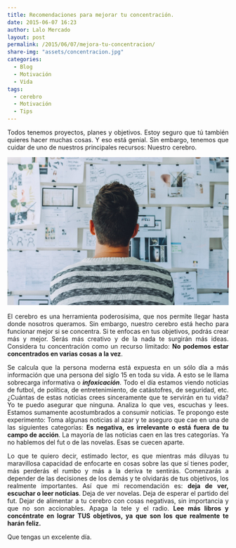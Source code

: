 ```yaml
---
title: Recomendaciones para mejorar tu concentración.
date: 2015-06-07 16:23
author: Lalo Mercado
layout: post
permalink: /2015/06/07/mejora-tu-concentracion/
share-img: "assets/concentracion.jpg"
categories:
  - Blog
  - Motivación
  - Vida
tags:
  - cerebro
  - Motivación
  - Tips
---
```

<p style="text-align: justify;">
  Todos tenemos proyectos, planes y objetivos. Estoy seguro que tú también quieres hacer muchas cosas. Y eso está genial. Sin embargo, tenemos que cuidar de uno de nuestros principales recursos: Nuestro cerebro.
</p>

<p align="center">
  <img width="600" src="/assets/concentracion.jpg">
</p>

<p style="text-align: justify;">
  El cerebro es una herramienta poderosísima, que nos permite llegar hasta donde nosotros queramos. Sin embargo, nuestro cerebro está hecho para funcionar mejor si se concentra. Si te enfocas en tus objetivos, podrás crear más y mejor. Serás más creativo y de la nada te surgirán más ideas. Considera tu concentración como un recurso limitado: <strong>No podemos estar concentrados en varias cosas a la vez</strong>.
</p>

<p style="text-align: justify;">
  Se calcula que la persona moderna está expuesta en un sólo día a más información que una persona del siglo 15 en toda su vida. A esto se le llama sobrecarga informativa o <strong><em>infoxicación</em></strong>. Todo el día estamos viendo noticias de futbol, de política, de entretenimiento, de catástofres, de seguridad, etc. ¿Cuántas de estas noticias crees sinceramente que te servirán en tu vida? Yo te puedo asegurar que ninguna. Analiza lo que ves, escuchas y lees. Estamos sumamente acostumbrados a consumir noticias. Te propongo este experimento: Toma algunas noticias al azar y te aseguro que cae en una de las siguientes categorías: <strong>Es negativa, es irrelevante o está fuera de tu campo de acción</strong>. La mayoría de las noticias caen en las tres categorías. Ya no hablemos del fut o de las novelas. Esas se cuecen aparte.
</p>

<p style="text-align: justify;">
  Lo que te quiero decir, estimado lector, es que mientras más diluyas tu maravillosa capacidad de enfocarte en cosas sobre las que sí tienes poder, más perderás el rumbo y más a la deriva te sentirás. Comenzarás a depender de las decisiones de los demás y te olvidarás de tus objetivos, los realmente importantes. Así que mi recomendación es: <strong>deja de ver, escuchar o leer noticias</strong>. Deja de ver novelas. Deja de esperar el partido del fut. Dejar de alimentar a tu cerebro con cosas negativas, sin importancia y que no son accionables. Apaga la tele y el radio. <strong>Lee más libros y concéntrate en lograr TUS objetivos, ya que son los que realmente te harán feliz.</strong>
</p>

<p style="text-align: justify;">
  Que tengas un excelente día.
</p>
